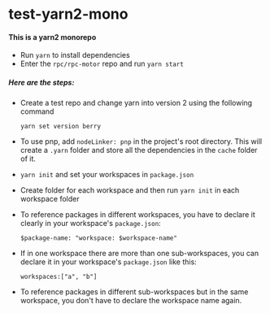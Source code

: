 # test-yarn2-mono

#### This is a yarn2 monorepo

* Run `yarn` to install dependencies
* Enter the `rpc/rpc-motor` repo and run `yarn start`

##### Here are the steps:

* Create a test repo and change yarn into version 2 using the following command

  ```yarn set version berry```

* To use pnp, add `nodeLinker: pnp` in the project's root directory. This will create a `.yarn` folder and store all the dependencies in the `cache` folder of it.

* `yarn init` and set your workspaces in `package.json`

* Create folder for each workspace and then run `yarn init` in each workspace folder

* To reference packages in different workspaces, you have to declare it clearly in your workspace's   `package.json`:
  
  ```$package-name: "workspace: $workspace-name"```

* If in one workspace there are more than one sub-workspaces, you can declare it in your workspace's `package.json` like this:
  
  ```workspaces:["a", "b"]```

* To reference packages in different sub-workspaces but in the same workspace, you don't have to declare the workspace name again.
